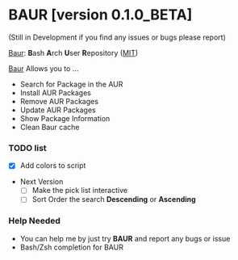 # BAUR [version 0.1.0_BETA]
(Still in Development if you find any issues or bugs please report)

[Baur]: **B**ash **A**rch **U**ser **R**epository ([MIT](./LICENSE))

[Baur] Allows you to ...

* Search for Package in the AUR
* Install AUR Packages
* Remove AUR Packages
* Update AUR Packages
* Show Package Information
* Clean Baur cache

### TODO list

* [X] Add colors to script

* Next Version
    * [ ] Make the pick list interactive
    * [ ] Sort Order the search **Descending** or **Ascending**

### Help Needed
* You can help me by just try **BAUR** and report any bugs or issue 
* Bash/Zsh completion for BAUR

[Baur]:https://github.com/zakariagatter/baur
